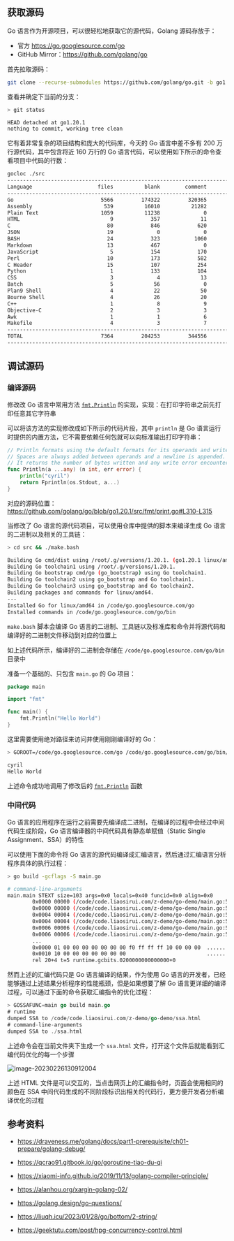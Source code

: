 

## 获取源码

Go 语言作为开源项目，可以很轻松地获取它的源代码，Golang 源码存放于：

- 官方 <https://go.googlesource.com/go>
- GitHub Mirror：<https://github.com/golang/go>

首先拉取源码：

```bash
git clone --recurse-submodules https://github.com/golang/go.git -b go1.20.1
```

查看并确定下当前的分支：

```bash
> git status

HEAD detached at go1.20.1
nothing to commit, working tree clean
```

它有着非常复杂的项目结构和庞大的代码库，今天的 Go 语言中差不多有 200 万行源代码，其中包含将近 160 万行的 Go 语言代码，可以使用如下所示的命令查看项目中代码的行数：

```bash
gocloc ./src
-------------------------------------------------------------------------------
Language                     files          blank        comment           code
-------------------------------------------------------------------------------
Go                            5566         174322         320365        1627656
Assembly                       539          16010          21282         122193
Plain Text                    1059          11238              0          52910
HTML                             9            357             11          10489
C                               80            846            620           5072
JSON                            19              0              0           3102
BASH                            24            323           1060           2017
Markdown                        13            467              0           1631
JavaScript                       5            154            170            952
Perl                            10            173            582            698
C Header                        15            107            254            454
Python                           1            133            104            374
CSS                              3              4             13            337
Batch                            5             56              0            254
Plan9 Shell                      4             22             50             93
Bourne Shell                     4             26             20             64
C++                              1              8              9             17
Objective-C                      2              3              3             15
Awk                              1              1              6              7
Makefile                         4              3              7              7
-------------------------------------------------------------------------------
TOTAL                         7364         204253         344556        1828342
-------------------------------------------------------------------------------
```

## 调试源码

### 编译源码

修改改 Go 语言中常用方法 [`fmt.Println`](https://draveness.me/golang/tree/fmt.Println) 的实现，实现：在打印字符串之前先打印任意其它字符串

可以将该方法的实现修改成如下所示的代码片段，其中 `println` 是 Go 语言运行时提供的内置方法，它不需要依赖任何包就可以向标准输出打印字符串：

```go
// Println formats using the default formats for its operands and writes to standard output.
// Spaces are always added between operands and a newline is appended.
// It returns the number of bytes written and any write error encountered.
func Println(a ...any) (n int, err error) {
	println("cyril")
	return Fprintln(os.Stdout, a...)
}

```

对应的源码位置：<https://github.com/golang/go/blob/go1.20.1/src/fmt/print.go#L310-L315>

当修改了 Go 语言的源代码项目，可以使用仓库中提供的脚本来编译生成 Go 语言的二进制以及相关的工具链：

```bash
> cd src && ./make.bash

Building Go cmd/dist using /root/.g/versions/1.20.1. (go1.20.1 linux/amd64)
Building Go toolchain1 using /root/.g/versions/1.20.1.
Building Go bootstrap cmd/go (go_bootstrap) using Go toolchain1.
Building Go toolchain2 using go_bootstrap and Go toolchain1.
Building Go toolchain3 using go_bootstrap and Go toolchain2.
Building packages and commands for linux/amd64.
---
Installed Go for linux/amd64 in /code/go.googlesource.com/go
Installed commands in /code/go.googlesource.com/go/bin
```

`make.bash` 脚本会编译 Go 语言的二进制、工具链以及标准库和命令并将源代码和编译好的二进制文件移动到对应的位置上

如上述代码所示，编译好的二进制会存储在 `/code/go.googlesource.com/go/bin` 目录中

准备一个基础的、只包含  `main.go` 的 Go 项目：

```go
package main

import "fmt"

func main() {
	fmt.Println("Hello World")
}

```

这里需要使用绝对路径来访问并使用刚刚编译好的 Go：

```bash
> GOROOT=/code/go.googlesource.com/go /code/go.googlesource.com/go/bin/go run main.go

cyril
Hello World
```

上述命令成功地调用了修改后的 [`fmt.Println`](https://draveness.me/golang/tree/fmt.Println) 函数

### 中间代码

Go 语言的应用程序在运行之前需要先编译成二进制，在编译的过程中会经过中间代码生成阶段，Go 语言编译器的中间代码具有静态单赋值（Static Single Assignment、SSA）的特性

可以使用下面的命令将 Go 语言的源代码编译成汇编语言，然后通过汇编语言分析程序具体的执行过程：

```bash
> go build -gcflags -S main.go

# command-line-arguments
main.main STEXT size=103 args=0x0 locals=0x40 funcid=0x0 align=0x0
        0x0000 00000 (/code/code.liaosirui.com/z-demo/go-demo/main.go:5)        TEXT    main.main(SB), ABIInternal, $64-0
        0x0000 00000 (/code/code.liaosirui.com/z-demo/go-demo/main.go:5)        CMPQ    SP, 16(R14)
        0x0004 00004 (/code/code.liaosirui.com/z-demo/go-demo/main.go:5)        PCDATA  $0, $-2
        0x0004 00004 (/code/code.liaosirui.com/z-demo/go-demo/main.go:5)        JLS     92
        0x0006 00006 (/code/code.liaosirui.com/z-demo/go-demo/main.go:5)        PCDATA  $0, $-1
        0x0006 00006 (/code/code.liaosirui.com/z-demo/go-demo/main.go:5)        SUBQ    $64, SP
        ...
        0x0000 01 00 00 00 00 00 00 00 f0 ff ff ff 10 00 00 00  ................
        0x0010 10 00 00 00 00 00 00 00                          ........
        rel 20+4 t=5 runtime.gcbits.0200000000000000+0
```

然而上述的汇编代码只是 Go 语言编译的结果，作为使用 Go 语言的开发者，已经能够通过上述结果分析程序的性能瓶颈，但是如果想要了解 Go 语言更详细的编译过程，可以通过下面的命令获取汇编指令的优化过程：

```go
> GOSSAFUNC=main go build main.go
# runtime
dumped SSA to /code/code.liaosirui.com/z-demo/go-demo/ssa.html
# command-line-arguments
dumped SSA to ./ssa.html
```

上述命令会在当前文件夹下生成一个 `ssa.html` 文件，打开这个文件后就能看到汇编代码优化的每一个步骤

![image-20230226130912004](.assets/image-20230226130912004.png)

上述 HTML 文件是可以交互的，当点击网页上的汇编指令时，页面会使用相同的颜色在 SSA 中间代码生成的不同阶段标识出相关的代码行，更方便开发者分析编译优化的过程

## 参考资料

- <https://draveness.me/golang/docs/part1-prerequisite/ch01-prepare/golang-debug/>
- <https://qcrao91.gitbook.io/go/goroutine-tiao-du-qi>
- <https://xiaomi-info.github.io/2019/11/13/golang-compiler-principle/>
- <https://alanhou.org/xargin-golang-02/>
- <https://golang.design/go-questions/>

- <https://liuqh.icu/2023/01/28/go/bottom/2-string/>

- <https://geektutu.com/post/hpg-concurrency-control.html>
